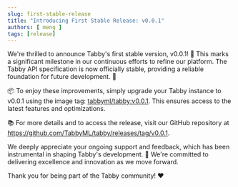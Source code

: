 ```yaml
---
slug: first-stable-release
title: "Introducing First Stable Release: v0.0.1"
authors: [ meng ]
tags: [release]
---
```


We're thrilled to announce Tabby's first stable version, v0.0.1! 🎉 This marks a significant milestone in our continuous efforts to refine our platform. The Tabby API specification is now officially stable, providing a reliable foundation for future development. 🚀

📦 To enjoy these improvements, simply upgrade your Tabby instance to v0.0.1 using the image tag: [tabbyml/tabby:v0.0.1](https://hub.docker.com/layers/tabbyml/tabby/v0.0.1/images/sha256-eebff440360bafe40af0f4b213738fdba3df15270adce76fbb55ed2519ddfaa9?context=explore). This ensures access to the latest features and optimizations. 

📚 For more details and to access the release, visit our GitHub repository at https://github.com/TabbyML/tabby/releases/tag/v0.0.1.

We deeply appreciate your ongoing support and feedback, which has been instrumental in shaping Tabby's development. 🙏 We're committed to delivering excellence and innovation as we move forward.

Thank you for being part of the Tabby community! ❤️
